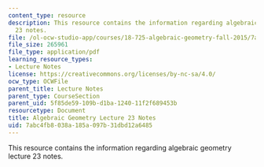 ```yaml
---
content_type: resource
description: This resource contains the information regarding algebraic geometry lecture
  23 notes.
file: /ol-ocw-studio-app/courses/18-725-algebraic-geometry-fall-2015/7abc4fb8038a185a097b31dbd12a6485_MIT18_725F15_lec23.pdf
file_size: 265961
file_type: application/pdf
learning_resource_types:
- Lecture Notes
license: https://creativecommons.org/licenses/by-nc-sa/4.0/
ocw_type: OCWFile
parent_title: Lecture Notes
parent_type: CourseSection
parent_uid: 5f85de59-109b-d1ba-1240-11f2f689453b
resourcetype: Document
title: Algebraic Geometry Lecture 23 Notes
uid: 7abc4fb8-038a-185a-097b-31dbd12a6485
---
```

This resource contains the information regarding algebraic geometry lecture 23 notes.